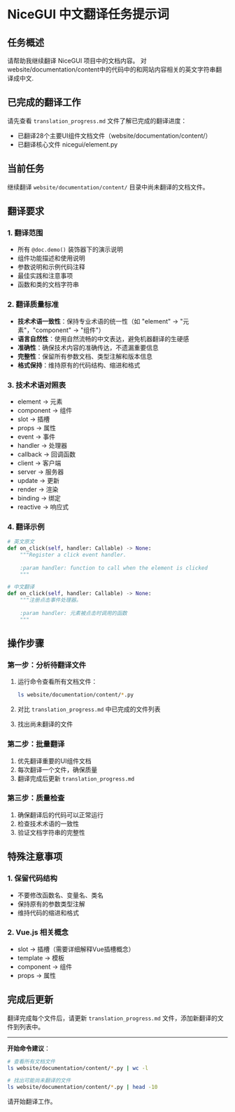 # NiceGUI 中文翻译任务提示词

## 任务概述
请帮助我继续翻译 NiceGUI 项目中的文档内容。
对website/documentation/content中的代码中的和网站内容相关的英文字符串翻译成中文.

## 已完成的翻译工作
请先查看 `translation_progress.md` 文件了解已完成的翻译进度：
- 已翻译28个主要UI组件文档文件（website/documentation/content/）
- 已翻译核心文件 nicegui/element.py

## 当前任务
继续翻译 `website/documentation/content/` 目录中尚未翻译的文档文件。

## 翻译要求

### 1. 翻译范围
- 所有 `@doc.demo()` 装饰器下的演示说明
- 组件功能描述和使用说明
- 参数说明和示例代码注释
- 最佳实践和注意事项
- 函数和类的文档字符串

### 2. 翻译质量标准
- **技术术语一致性**：保持专业术语的统一性（如 "element" → "元素"，"component" → "组件"）
- **语言自然性**：使用自然流畅的中文表达，避免机器翻译的生硬感
- **准确性**：确保技术内容的准确传达，不遗漏重要信息
- **完整性**：保留所有参数文档、类型注解和版本信息
- **格式保持**：维持原有的代码结构、缩进和格式

### 3. 技术术语对照表
- element → 元素
- component → 组件
- slot → 插槽
- props → 属性
- event → 事件
- handler → 处理器
- callback → 回调函数
- client → 客户端
- server → 服务器
- update → 更新
- render → 渲染
- binding → 绑定
- reactive → 响应式

### 4. 翻译示例
```python
# 英文原文
def on_click(self, handler: Callable) -> None:
    """Register a click event handler.
    
    :param handler: function to call when the element is clicked
    """

# 中文翻译
def on_click(self, handler: Callable) -> None:
    """注册点击事件处理器。
    
    :param handler: 元素被点击时调用的函数
    """
```

## 操作步骤

### 第一步：分析待翻译文件
1. 运行命令查看所有文档文件：
   ```bash
   ls website/documentation/content/*.py
   ```

2. 对比 `translation_progress.md` 中已完成的文件列表

3. 找出尚未翻译的文件

### 第二步：批量翻译
1. 优先翻译重要的UI组件文档
2. 每次翻译一个文件，确保质量
3. 翻译完成后更新 `translation_progress.md`

### 第三步：质量检查
1. 确保翻译后的代码可以正常运行
2. 检查技术术语的一致性
3. 验证文档字符串的完整性

## 特殊注意事项

### 1. 保留代码结构
- 不要修改函数名、变量名、类名
- 保持原有的参数类型注解
- 维持代码的缩进和格式

### 2. Vue.js 相关概念
- slot → 插槽（需要详细解释Vue插槽概念）
- template → 模板
- component → 组件
- props → 属性



## 完成后更新
翻译完成每个文件后，请更新 `translation_progress.md` 文件，添加新翻译的文件到列表中。

---

**开始命令建议**：
```bash
# 查看所有文档文件
ls website/documentation/content/*.py | wc -l

# 找出可能尚未翻译的文件
ls website/documentation/content/*.py | head -10
```

请开始翻译工作。
